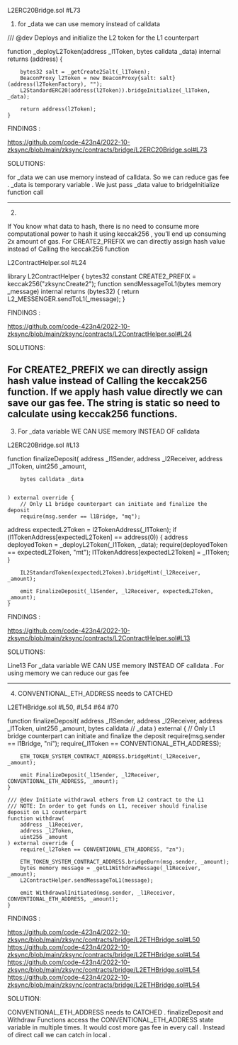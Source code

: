 L2ERC20Bridge.sol #L73   

1)   for _data we can use memory instead of calldata

 /// @dev Deploys and initialize the L2 token for the L1 counterpart

 function _deployL2Token(address _l1Token, bytes calldata _data) internal returns (address) {

        bytes32 salt = _getCreate2Salt(_l1Token);
        BeaconProxy l2Token = new BeaconProxy{salt: salt}(address(l2TokenFactory), "");
        L2StandardERC20(address(l2Token)).bridgeInitialize(_l1Token, _data);

        return address(l2Token);
    }

FINDINGS : 

https://github.com/code-423n4/2022-10-zksync/blob/main/zksync/contracts/bridge/L2ERC20Bridge.sol#L73

SOLUTIONS:

for _data we can use memory instead of calldata. So we can reduce gas fee . _data is temporary variable . We just pass _data value to bridgeInitialize function call 

------------------------------------------------------------------------------------------------------------------------------------------------------------

2. 

If You know what data to hash, there is no need to consume more computational power to hash it using keccak256 , you’ll end up consuming
2x amount of gas.
For CREATE2_PREFIX we can directly assign hash value instead of Calling the keccak256 function

L2ContractHelper.sol #L24

library L2ContractHelper {
    bytes32 constant CREATE2_PREFIX = keccak256("zksyncCreate2");
 function sendMessageToL1(bytes memory _message) internal returns (bytes32) {
        return L2_MESSENGER.sendToL1(_message);
    }

FINDINGS :

https://github.com/code-423n4/2022-10-zksync/blob/main/zksync/contracts/L2ContractHelper.sol#L24

SOLUTIONS:

For CREATE2_PREFIX we can directly assign hash value instead of Calling the keccak256 function. If we apply hash value directly we can save our gas fee. The string is static so need to calculate using keccak256 functions. 
----------------------------------------------------------------------------------------------------------------------------
3)   For _data variable  WE CAN USE memory INSTEAD OF calldata

L2ERC20Bridge.sol #L13

function finalizeDeposit(
        address _l1Sender,
        address _l2Receiver,
        address _l1Token,
        uint256 _amount,

        bytes calldata _data


    ) external override {
        // Only L1 bridge counterpart can initiate and finalize the deposit
        require(msg.sender == l1Bridge, "mq");
 address expectedL2Token = l2TokenAddress(_l1Token);
        if (l1TokenAddress[expectedL2Token] == address(0)) {
            address deployedToken = _deployL2Token(_l1Token, _data);
            require(deployedToken == expectedL2Token, "mt");
            l1TokenAddress[expectedL2Token] = _l1Token;
        }

        IL2StandardToken(expectedL2Token).bridgeMint(_l2Receiver, _amount);

        emit FinalizeDeposit(_l1Sender, _l2Receiver, expectedL2Token, _amount);
    }

FINDINGS : 

https://github.com/code-423n4/2022-10-zksync/blob/main/zksync/contracts/L2ContractHelper.sol#L13

SOLUTIONS:

Line13 For _data variable  WE CAN USE memory INSTEAD OF calldata . For using memory we can reduce our gas fee 

-----------------------------------------------------------------------------------------------------------------------------------------------

4)   CONVENTIONAL_ETH_ADDRESS needs to CATCHED

L2ETHBridge.sol #L50, #L54 #64 #70

function finalizeDeposit(
        address _l1Sender,
        address _l2Receiver,
        address _l1Token,
        uint256 _amount,
        bytes calldata // _data
    ) external {
        // Only L1 bridge counterpart can initiate and finalize the deposit
        require(msg.sender == l1Bridge, "ni");
        require(_l1Token == CONVENTIONAL_ETH_ADDRESS);

        ETH_TOKEN_SYSTEM_CONTRACT_ADDRESS.bridgeMint(_l2Receiver, _amount);

        emit FinalizeDeposit(_l1Sender, _l2Receiver, CONVENTIONAL_ETH_ADDRESS, _amount);
    }

    /// @dev Initiate withdrawal ethers from L2 contract to the L1
    /// NOTE: In order to get funds on L1, receiver should finalise deposit on L1 counterpart
    function withdraw(
        address _l1Receiver,
        address _l2Token,
        uint256 _amount
    ) external override {
        require(_l2Token == CONVENTIONAL_ETH_ADDRESS, "zn");

        ETH_TOKEN_SYSTEM_CONTRACT_ADDRESS.bridgeBurn(msg.sender, _amount);
        bytes memory message = _getL1WithdrawMessage(_l1Receiver, _amount);
        L2ContractHelper.sendMessageToL1(message);

        emit WithdrawalInitiated(msg.sender, _l1Receiver, CONVENTIONAL_ETH_ADDRESS, _amount);
    }

FINDINGS : 

https://github.com/code-423n4/2022-10-zksync/blob/main/zksync/contracts/bridge/L2ETHBridge.sol#L50
https://github.com/code-423n4/2022-10-zksync/blob/main/zksync/contracts/bridge/L2ETHBridge.sol#L54
https://github.com/code-423n4/2022-10-zksync/blob/main/zksync/contracts/bridge/L2ETHBridge.sol#L54
https://github.com/code-423n4/2022-10-zksync/blob/main/zksync/contracts/bridge/L2ETHBridge.sol#L54

SOLUTION:

CONVENTIONAL_ETH_ADDRESS needs to CATCHED . finalizeDeposit and Withdraw Functions access the CONVENTIONAL_ETH_ADDRESS state variable in multiple times. It would cost more gas fee in every call  . Instead of direct call we can catch in local .